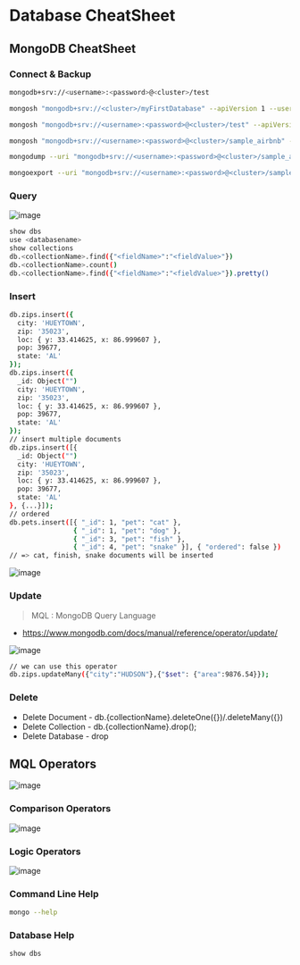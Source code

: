# Database CheatSheet

## MongoDB CheatSheet

### Connect & Backup
```bash
mongodb+srv://<username>:<password>@<cluster>/test

mongosh "mongodb+srv://<cluster>/myFirstDatabase" --apiVersion 1 --username mongo

mongosh "mongodb+srv://<username>:<password>@<cluster>/test" --apiVersion 1

mongosh "mongodb+srv://<username>:<password>@<cluster>/sample_airbnb" --apiVersion 1

mongodump --uri "mongodb+srv://<username>:<password>@<cluster>/sample_airbnb"

mongoexport --uri "mongodb+srv://<username>:<password>@<cluster>/sample_airbnb" --collection=listingsAndReviews --out=listingsAndReviews.json
```

### Query

![image](https://user-images.githubusercontent.com/31009750/173095270-26b46c3b-e59e-4d1f-bff2-1efdca6460ac.png)

```bash
show dbs
use <databasename>
show collections
db.<collectionName>.find({"<fieldName>":"<fieldValue>"})
db.<collectionName>.count()
db.<collectionName>.find({"<fieldName>":"<fieldValue>"}).pretty()
```

### Insert

```bash
db.zips.insert({
  city: 'HUEYTOWN',
  zip: '35023',
  loc: { y: 33.414625, x: 86.999607 },
  pop: 39677,
  state: 'AL'    
});
db.zips.insert({
  _id: Object("")
  city: 'HUEYTOWN',
  zip: '35023',
  loc: { y: 33.414625, x: 86.999607 },
  pop: 39677,
  state: 'AL'    
});
// insert multiple documents
db.zips.insert([{
  _id: Object("")
  city: 'HUEYTOWN',
  zip: '35023',
  loc: { y: 33.414625, x: 86.999607 },
  pop: 39677,
  state: 'AL'    
}, {...}]);
// ordered
db.pets.insert([{ "_id": 1, "pet": "cat" },
                { "_id": 1, "pet": "dog" },
                { "_id": 3, "pet": "fish" },
                { "_id": 4, "pet": "snake" }], { "ordered": false })
// => cat, finish, snake documents will be inserted
```

![image](https://user-images.githubusercontent.com/31009750/173192529-19a96900-b374-40a6-aff3-eb537295b57b.png)


### Update

> MQL : MongoDB Query Language

- https://www.mongodb.com/docs/manual/reference/operator/update/

![image](https://user-images.githubusercontent.com/31009750/173192380-ac155ee8-5eb1-4d05-bb22-30c8b257769c.png)


```bash
// we can use this operator 
db.zips.updateMany({"city":"HUDSON"},{"$set": {"area":9876.54}});
```

### Delete

- Delete Document - db.{collectionName}.deleteOne({})/.deleteMany({})
- Delete Collection - db.{collectionName}.drop();
- Delete Database - drop

## MQL Operators

![image](https://user-images.githubusercontent.com/31009750/173490903-e8f3d524-2275-4f79-8526-57209b47d1f3.png)

### Comparison Operators

![image](https://user-images.githubusercontent.com/31009750/173491313-0b3c678b-95b4-4daa-83db-5361152fd00c.png)

### Logic Operators

![image](https://user-images.githubusercontent.com/31009750/173492552-24b8823b-444c-4da9-9165-4e745ba0c487.png)

### Command Line Help
```bash
mongo --help
```

### Database Help
```bash
show dbs
```